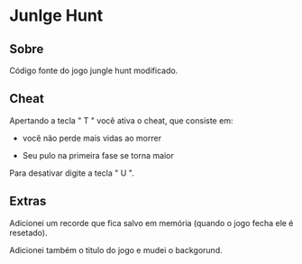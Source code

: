 # Junlge Hunt

## Sobre

Código fonte do jogo jungle hunt modificado.

## Cheat

Apertando a tecla " T " você ativa o cheat, que consiste em:

* você não perde mais vidas ao morrer

* Seu pulo na primeira fase se torna maior

  

Para desativar digite a tecla " U ".

## Extras

Adicionei um recorde que fica salvo em memória (quando o jogo fecha ele é resetado).

Adicionei também o titulo do jogo e mudei o backgorund.